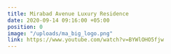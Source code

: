 ```yaml
---
title: Mirabad Avenue Luxury Residence
date: 2020-09-14 09:16:00 +05:00
position: 0
image: "/uploads/ma_big_logo.png"
link: https://www.youtube.com/watch?v=BYWlOHO5fjw
---
```


